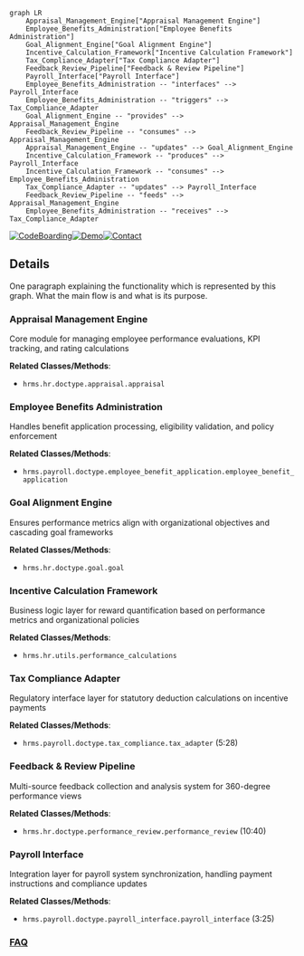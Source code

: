 ```mermaid
graph LR
    Appraisal_Management_Engine["Appraisal Management Engine"]
    Employee_Benefits_Administration["Employee Benefits Administration"]
    Goal_Alignment_Engine["Goal Alignment Engine"]
    Incentive_Calculation_Framework["Incentive Calculation Framework"]
    Tax_Compliance_Adapter["Tax Compliance Adapter"]
    Feedback_Review_Pipeline["Feedback & Review Pipeline"]
    Payroll_Interface["Payroll Interface"]
    Employee_Benefits_Administration -- "interfaces" --> Payroll_Interface
    Employee_Benefits_Administration -- "triggers" --> Tax_Compliance_Adapter
    Goal_Alignment_Engine -- "provides" --> Appraisal_Management_Engine
    Feedback_Review_Pipeline -- "consumes" --> Appraisal_Management_Engine
    Appraisal_Management_Engine -- "updates" --> Goal_Alignment_Engine
    Incentive_Calculation_Framework -- "produces" --> Payroll_Interface
    Incentive_Calculation_Framework -- "consumes" --> Employee_Benefits_Administration
    Tax_Compliance_Adapter -- "updates" --> Payroll_Interface
    Feedback_Review_Pipeline -- "feeds" --> Appraisal_Management_Engine
    Employee_Benefits_Administration -- "receives" --> Tax_Compliance_Adapter
```

[![CodeBoarding](https://img.shields.io/badge/Generated%20by-CodeBoarding-9cf?style=flat-square)](https://github.com/CodeBoarding/GeneratedOnBoardings)[![Demo](https://img.shields.io/badge/Try%20our-Demo-blue?style=flat-square)](https://www.codeboarding.org/demo)[![Contact](https://img.shields.io/badge/Contact%20us%20-%20contact@codeboarding.org-lightgrey?style=flat-square)](mailto:contact@codeboarding.org)

## Details

One paragraph explaining the functionality which is represented by this graph. What the main flow is and what is its purpose.

### Appraisal Management Engine
Core module for managing employee performance evaluations, KPI tracking, and rating calculations


**Related Classes/Methods**:

- `hrms.hr.doctype.appraisal.appraisal`


### Employee Benefits Administration
Handles benefit application processing, eligibility validation, and policy enforcement


**Related Classes/Methods**:

- `hrms.payroll.doctype.employee_benefit_application.employee_benefit_application`


### Goal Alignment Engine
Ensures performance metrics align with organizational objectives and cascading goal frameworks


**Related Classes/Methods**:

- `hrms.hr.doctype.goal.goal`


### Incentive Calculation Framework
Business logic layer for reward quantification based on performance metrics and organizational policies


**Related Classes/Methods**:

- `hrms.hr.utils.performance_calculations`


### Tax Compliance Adapter
Regulatory interface layer for statutory deduction calculations on incentive payments


**Related Classes/Methods**:

- `hrms.payroll.doctype.tax_compliance.tax_adapter` (5:28)


### Feedback & Review Pipeline
Multi-source feedback collection and analysis system for 360-degree performance views


**Related Classes/Methods**:

- `hrms.hr.doctype.performance_review.performance_review` (10:40)


### Payroll Interface
Integration layer for payroll system synchronization, handling payment instructions and compliance updates


**Related Classes/Methods**:

- `hrms.payroll.doctype.payroll_interface.payroll_interface` (3:25)




### [FAQ](https://github.com/CodeBoarding/GeneratedOnBoardings/tree/main?tab=readme-ov-file#faq)